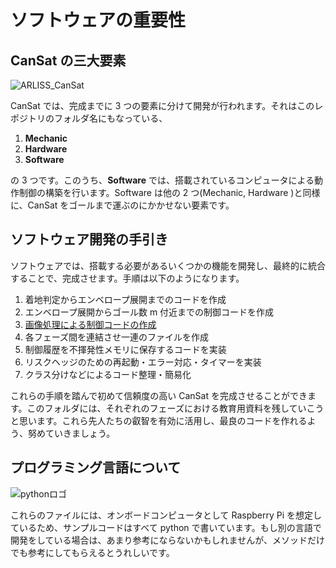 # ソフトウェアの重要性

## CanSat の三大要素

![ARLISS_CanSat](https://assets.st-note.com/production/uploads/images/95049455/rectangle_large_type_2_354c9d59d9a16e533e08f8be1d0e34b7.jpeg?width=800)

CanSat では、完成までに 3 つの要素に分けて開発が行われます。それはこのレポジトリのフォルダ名にもなっている、

1. **Mechanic**
2. **Hardware**
3. **Software**

の 3 つです。このうち、**Software** では、搭載されているコンピュータによる動作制御の構築を行います。Software は他の 2 つ(Mechanic, Hardware )と同様に、CanSat をゴールまで運ぶのにかかせない要素です。

## ソフトウェア開発の手引き

ソフトウェアでは、搭載する必要があるいくつかの機能を開発し、最終的に統合することで、完成させます。手順は以下のようになります。

1. 着地判定からエンベロープ展開までのコードを作成
2. エンベロープ展開からゴール数 m 付近までの制御コードを作成
3. [画像処理による制御コードの作成](/teach_03_Software/01_%E7%94%BB%E5%83%8F%E3%81%AB%E3%82%88%E3%82%8B%E5%88%B6%E5%BE%A1%E6%96%B9%E6%B3%95.md)
4. 各フェーズ間を連結させ一連のファイルを作成
5. 制御履歴を不揮発性メモリに保存するコードを実装
6. リスクヘッジのための再起動・エラー対応・タイマーを実装
7. クラス分けなどによるコード整理・簡易化

これらの手順を踏んで初めて信頼度の高い CanSat を完成させることができます。このフォルダには、それぞれのフェーズにおける教育用資料を残していこうと思います。これら先人たちの叡智を有効に活用し、最良のコードを作れるよう、努めていきましょう。

## プログラミング言語について

![pythonロゴ](https://www.python.org/static/img/python-logo@2x.png)

これらのファイルには、オンボードコンピュータとして Raspberry Pi を想定しているため、サンプルコードはすべて python で書いています。もし別の言語で開発をしている場合は、あまり参考にならないかもしれませんが、メソッドだけでも参考にしてもらえるとうれしいです。
